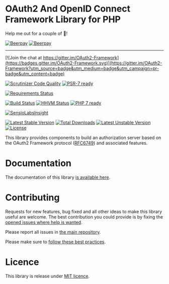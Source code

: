 OAuth2 And OpenID Connect Framework Library for PHP
===================================================

Help me out for a couple of :beers:!

[![Beerpay](https://beerpay.io/OAuth2-Framework/OAuth2-Framework.github.io/badge.svg)](https://beerpay.io/OAuth2-Framework/OAuth2-Framework.github.io)
[![Beerpay](https://beerpay.io/OAuth2-Framework/OAuth2-Framework.github.io/make-wish.svg)](https://beerpay.io/OAuth2-Framework/OAuth2-Framework.github.io)

----

[![Join the chat at https://gitter.im/OAuth2-Framework](https://badges.gitter.im/OAuth2-Framework.svg)](https://gitter.im/OAuth2-Framework?utm_source=badge&utm_medium=badge&utm_campaign=pr-badge&utm_content=badge)

[![Scrutinizer Code Quality](https://scrutinizer-ci.com/g/OAuth2-Framework/server-library/badges/quality-score.png?b=master)](https://scrutinizer-ci.com/g/OAuth2-Framework/server-library/?branch=master)
[![PSR-7 ready](https://img.shields.io/badge/PSR--7-ready-brightgreen.svg)](http://www.php-fig.org/psr/psr-7/)

[![Requirements Status](https://requires.io/github/OAuth2-Framework/server-library/requirements.svg?branch=master)](https://requires.io/github/OAuth2-Framework/server-library/requirements/?branch=master)

[![Build Status](https://travis-ci.org/OAuth2-Framework/server-library.svg?branch=master)](https://travis-ci.org/OAuth2-Framework/server-library)
[![HHVM Status](http://hhvm.h4cc.de/badge/spomky-labs/oauth2-server-library.svg)](http://hhvm.h4cc.de/package/spomky-labs/oauth2-server-library)
[![PHP 7 ready](http://php7ready.timesplinter.ch/OAuth2-Framework/server-library/badge.svg)](https://travis-ci.org/OAuth2-Framework/server-library)

[![SensioLabsInsight](https://insight.sensiolabs.com/projects/3d678a80-f1b8-48a3-b36e-c7f0c6d45939/big.png)](https://insight.sensiolabs.com/projects/3d678a80-f1b8-48a3-b36e-c7f0c6d45939)

[![Latest Stable Version](https://poser.pugx.org/OAuth2-Framework/server-library/v/stable.png)](https://packagist.org/packages/OAuth2-Framework/server-library)
[![Total Downloads](https://poser.pugx.org/OAuth2-Framework/server-library/downloads.png)](https://packagist.org/packages/OAuth2-Framework/server-library)
[![Latest Unstable Version](https://poser.pugx.org/OAuth2-Framework/server-library/v/unstable.png)](https://packagist.org/packages/OAuth2-Framework/server-library)
[![License](https://poser.pugx.org/OAuth2-Framework/server-library/license.png)](https://packagist.org/packages/OAuth2-Framework/server-library)

This library provides components to build an authorization server based on the OAuth2 Framework protocol ([RFC6749](https://tools.ietf.org/html/rfc6749)) and associated features.

# Documentation

The documentation of this library [is available here](https://oauth2-framework.spomky-labs.com).

# Contributing

Requests for new features, bug fixed and all other ideas to make this library useful are welcome.
The best contribution you could provide is by fixing the [opened issues where help is wanted](https://github.com/OAuth2-Framework/main/issues?q=is%3Aissue+is%3Aopen+label%3A%22help+wanted%22).

Please report all issues in [the main repository](https://github.com/OAuth2-Framework/main/issues).

Please make sure to [follow these best practices](.github/CONTRIBUTING.md).

# Licence

This library is release under [MIT licence](LICENSE).
